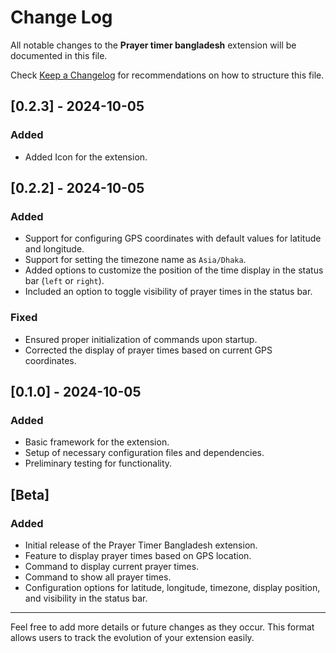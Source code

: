 
# Change Log

All notable changes to the **Prayer timer bangladesh** extension will be documented in this file.

Check [Keep a Changelog](http://abir.bornback.top/) for recommendations on how to structure this file.

## [0.2.3] - 2024-10-05

### Added
- Added Icon for the extension.

## [0.2.2] - 2024-10-05

### Added
- Support for configuring GPS coordinates with default values for latitude and longitude.
- Support for setting the timezone name as `Asia/Dhaka`.
- Added options to customize the position of the time display in the status bar (`left` or `right`).
- Included an option to toggle visibility of prayer times in the status bar.

### Fixed
- Ensured proper initialization of commands upon startup.
- Corrected the display of prayer times based on current GPS coordinates.

## [0.1.0] - 2024-10-05

### Added
- Basic framework for the extension.
- Setup of necessary configuration files and dependencies.
- Preliminary testing for functionality.

## [Beta]

### Added
- Initial release of the Prayer Timer Bangladesh extension.
- Feature to display prayer times based on GPS location.
- Command to display current prayer times.
- Command to show all prayer times.
- Configuration options for latitude, longitude, timezone, display position, and visibility in the status bar.

---

Feel free to add more details or future changes as they occur. This format allows users to track the evolution of your extension easily.